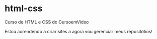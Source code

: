 # html-css
 Curso de HTML e CSS do CursoemVideo

 Estou aorendendo a criar sites a agora vou gerenciar meus repositótios!
